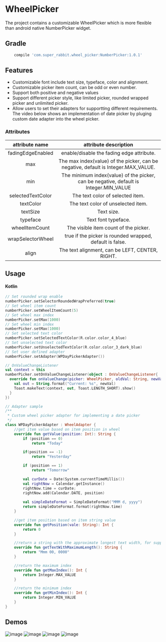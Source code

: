 # WheelPicker
The project contains a customizable WheelPicker which is more flexible than android native NumberPicker widget. 
## Gradle
```groovy
    compile 'com.super_rabbit.wheel_picker:NumberPicker:1.0.1'
```
## Features
- Customizable font include text size, typeface, color and alignment.
- Customizable picker item count, can be odd or even number.
- Support both positive and negative values
- Support different picker style, like limited picker, rounded wrapped picker and unlimited picker.
- Allow users to set their adapters for supportting different requirements. The video below shows an implementation of date picker by pluging custom date adapter into the wheel picker.
### Attributes
|attribute name|attribute description|
|:-:|:-:|
|fadingEdgeEnabled|enable/disable the fading edge attribute.|
|max|The max index(value) of the picker, can be negative, default is Integer.MAX_VALUE.|
|min|The minimum index(value) of the picker, can be negative, default is Integer.MIN_VALUE|
|selectedTextColor|The text color of selected item.|
|textColor|The text color of unselected item.|
|textSize|Text size.|
|typeface|Text font typeface.|
|wheelItemCount|The visible item count of the picker.|
|wrapSelectorWheel|true if the picker is rounded wrapped, default is false.|
|align|The text alignment, can be LEFT, CENTER, RIGHT.|
## Usage
#### Kotlin
```Kotlin
// Set rounded wrap enable
numberPicker.setSelectorRoundedWrapPreferred(true)
// Set wheel item count
numberPicker.setWheelItemCount(5)
// Set wheel max index
numberPicker.setMax(1000)
// Set wheel min index
numberPicker.setMax(1000)
// Set selected text color
numberPicker.setSelectedTextColor(R.color.color_4_blue)
// Set unselected text color
numberPicker.setUnselectedTextColor(R.color.color_3_dark_blue)
// Set user defined adapter
numberPicker.setAdapter(WPDayPickerAdapter())

// OnValueChangeListener
val context = this
numberPicker.setOnValueChangeListener(object : OnValueChangeListener{
  override fun onValueChange(picker: WheelPicker, oldVal: String, newVal: String) {
    val out = String.format("Current: %s", newVal)
    Toast.makeText(context, out, Toast.LENGTH_SHORT).show()
  }
})

// Adapter sample 
/**
 * Custom wheel picker adapter for implementing a date picker
 */
class WPDayPickerAdapter : WheelAdapter {
    //get item value based on item position in wheel
    override fun getValue(position: Int): String {
        if (position == 0)
            return "Today"

        if(position == -1)
            return "Yesterday"

        if (position == 1)
            return "Tomorrow"

        val curDate = Date(System.currentTimeMillis())
        val rightNow = Calendar.getInstance()
        rightNow.time = curDate;
        rightNow.add(Calendar.DATE, position)
        
        val simpleDateFormat = SimpleDateFormat("MMM d, yyyy")
        return simpleDateFormat.format(rightNow.time)
    }

    //get item position based on item string value
    override fun getPosition(vale: String): Int {
        return 0
    }

    //return a string with the approximate longest text width, for supporting WRAP_CONTENT
    override fun getTextWithMaximumLength(): String {
        return "Mmm 00, 0000"
    }

    //return the maximum index
    override fun getMaxIndex(): Int {
        return Integer.MAX_VALUE
    }

    //return the minimum index
    override fun getMinIndex(): Int {
        return Integer.MIN_VALUE
    }
}
```
## Demos
![image](https://github.com/SuperRabbitD/WheelPicker/blob/master/gif_demo/demo_wrap.gif)
![image](https://github.com/SuperRabbitD/WheelPicker/blob/master/gif_demo/demo_change_color.gif)
![image](https://github.com/SuperRabbitD/WheelPicker/blob/master/gif_demo/demo_change_item_count.gif)
![image](https://github.com/SuperRabbitD/WheelPicker/blob/master/gif_demo/demo_date_picker.gif)


